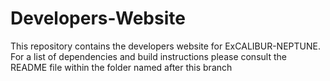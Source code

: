 # Developers-Website
This repository contains the developers website for ExCALIBUR-NEPTUNE. For a list of dependencies and build instructions please consult the README file within the folder named after this branch
